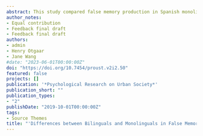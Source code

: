 ```yaml
---
abstract: This study compared false memory production in Spanish monolinguals and Spanish-Catalan bilinguals. We used an adjusted Deese-Roediger-McDermott (DRM) false memory paradigm and presented the participants with eight Spanish DRM lists containing 12 words each, along with figures and colors to manipulate contextual details. Free recall results showed higher true recall levels in bilinguals than in monolinguals. However, we did not find notable false memory differences between the monolinguals and bilinguals. We found no differences in the amount of contextual details added in the true and false recall, indicating that levels of confidence in memories are similar in the two groups. Implications of the findings are discussed.
author_notes:
- Equal contribution
- Feedback final draft
- Feedback final draft
authors:
- admin
- Henry Otgaar
- Jane Wang
#date: "2023-06-01T00:00:00Z"
doi: "https://doi.org/10.7454/proust.v2i2.50"
featured: false
projects: []
publication: '*Psychological Research on Urban Society*'
publication_short: ""
publication_types:
- "2"
publishDate: "2019-10-01T00:00:00Z"
tags:
- Source Themes
title: "'Differences between Bilinguals and Monolinguals in False Memory Production? A Look into the DRM Paradigm Using Contextual Details"
---
```




